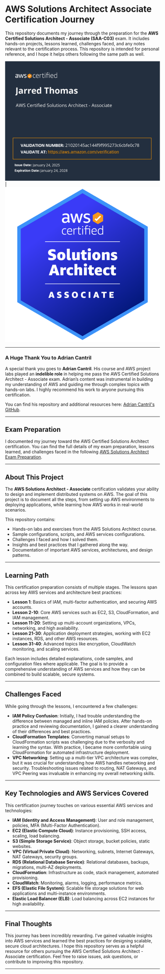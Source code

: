 # AWS Solutions Architect Associate Certification Journey

This repository documents my journey through the preparation for the **AWS Certified Solutions Architect - Associate (SAA-C03)** exam. It includes hands-on projects, lessons learned, challenges faced, and any notes relevant to the certification process. This repository is intended for personal reference, and I hope it helps others following the same path as well.

![AWS SAA-C03 Certificate](images/AWS_associate_certificate_page.jpg) | ![AWS SAA Badge](images/aws-certified-solutions-architect-associate.png)

---

### A Huge Thank You to Adrian Cantril

A special thank you goes to **Adrian Cantril**. His course and AWS project labs played an **indelible role** in helping me pass the AWS Certified Solutions Architect - Associate exam. Adrian’s content was instrumental in building my understanding of AWS and guiding me through complex topics with hands-on labs. I highly recommend his work to anyone pursuing this certification.

You can find his repository and additional resources here: [Adrian Cantril's GitHub](https://github.com/acantril).

---

## Exam Preparation

I documented my journey toward the AWS Certified Solutions Architect certification. You can find the full details of my exam preparation, lessons learned, and challenges faced in the following [AWS Solutions Architect Exam Preparation](AWS-Solutions-Architect-Exam-Preparation.md).

---

## About This Project

The **AWS Solutions Architect - Associate** certification validates your ability to design and implement distributed systems on AWS. The goal of this project is to document all the steps, from setting up AWS environments to deploying applications, while learning how AWS works in real-world scenarios.

This repository contains:
- Hands-on labs and exercises from the AWS Solutions Architect course.
- Sample configurations, scripts, and AWS services configurations.
- Challenges I faced and how I solved them.
- Insights and best practices that I gathered along the way.
- Documentation of important AWS services, architectures, and design patterns.

---

## Learning Path

This certification preparation consists of multiple stages. The lessons span across key AWS services and architecture best practices:

- **Lesson 1**: Basics of IAM, multi-factor authentication, and securing AWS accounts.
- **Lesson 2-10**: Core AWS services such as EC2, S3, CloudFormation, and IAM management.
- **Lesson 11-20**: Setting up multi-account organizations, VPCs, networking, and high availability.
- **Lesson 21-30**: Application deployment strategies, working with EC2 instances, RDS, and other AWS resources.
- **Lesson 31-40**: Advanced topics like encryption, CloudWatch monitoring, and scaling services.

Each lesson includes detailed explanations, code samples, and configuration files where applicable. The goal is to provide a comprehensive understanding of AWS services and how they can be combined to build scalable, secure systems.

---

## Challenges Faced

While going through the lessons, I encountered a few challenges:
- **IAM Policy Confusion**: Initially, I had trouble understanding the difference between managed and inline IAM policies. After hands-on practice and reviewing documentation, I gained a clearer understanding of their differences and best practices.
- **CloudFormation Templates**: Converting manual setups to CloudFormation scripts was challenging due to the verbosity and learning the syntax. With practice, I became more comfortable using CloudFormation for automated infrastructure deployment.
- **VPC Networking**: Setting up a multi-tier VPC architecture was complex, but it was crucial for understanding how AWS handles networking and security. Troubleshooting issues related to routing, NAT Gateways, and VPC Peering was invaluable in enhancing my overall networking skills.

---

## Key Technologies and AWS Services Covered

This certification journey touches on various essential AWS services and technologies:

- **IAM (Identity and Access Management)**: User and role management, policies, MFA (Multi-Factor Authentication).
- **EC2 (Elastic Compute Cloud)**: Instance provisioning, SSH access, scaling, load balancing.
- **S3 (Simple Storage Service)**: Object storage, bucket policies, static websites.
- **VPC (Virtual Private Cloud)**: Networking, subnets, Internet Gateways, NAT Gateways, security groups.
- **RDS (Relational Database Service)**: Relational databases, backups, migrations, multi-AZ deployments.
- **CloudFormation**: Infrastructure as code, stack management, automated provisioning.
- **CloudWatch**: Monitoring, alarms, logging, performance metrics.
- **EFS (Elastic File System)**: Scalable file storage solutions for web applications and multi-instance environments.
- **Elastic Load Balancer (ELB)**: Load balancing across EC2 instances for high availability.

---

## Final Thoughts

This journey has been incredibly rewarding. I’ve gained valuable insights into AWS services and learned the best practices for designing scalable, secure cloud architectures. I hope this repository serves as a helpful resource for others pursuing the AWS Certified Solutions Architect - Associate certification. Feel free to raise issues, ask questions, or contribute to improving this repository.

---